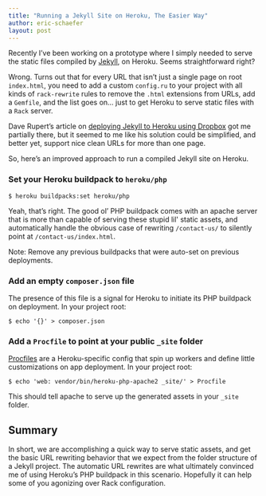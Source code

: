 ```yaml
---
title: "Running a Jekyll Site on Heroku, The Easier Way"
author: eric-schaefer
layout: post
---
```


Recently I’ve been working on a prototype where I simply needed to serve the static files compiled by [Jekyll](https://jekyllrb.com/), on Heroku. Seems straightforward right?

Wrong. Turns out that for every URL that isn’t just a single page on root `index.html`, you need to add a custom `config.ru` to your project with all kinds of `rack-rewrite` rules to remove the `.html` extensions from URLs, add a `Gemfile`, and the list goes on… just to get Heroku to serve static files with a `Rack` server.

Dave Rupert’s article on [deploying Jekyll to Heroku using Dropbox](http://daverupert.com/2015/02/jekyll-heroku-dropbox/) got me partially there, but it seemed to me like his solution could be simplified, and better yet, support nice clean URLs for more than one page.

So, here’s an improved approach to run a compiled Jekyll site on Heroku.

### Set your Heroku buildpack to `heroku/php`

```
$ heroku buildpacks:set heroku/php
```

Yeah, that’s right. The good ol’ PHP buildpack comes with an apache server that is more than capable of serving these stupid lil' static assets, and automatically handle the obvious case of rewriting `/contact-us/` to silently point at `/contact-us/index.html`.

Note: Remove any previous buildpacks that were auto-set on previous deployments.

### Add an empty `composer.json` file

The presence of this file is a signal for Heroku to initiate its PHP buildpack on deployment. In your project root:

```
$ echo '{}' > composer.json
```

### Add a `Procfile` to point at your public `_site` folder

[Procfiles](https://devcenter.heroku.com/articles/getting-started-with-php#define-a-procfile) are a Heroku-specific config that spin up workers and define little customizations on app deployment. In your project root:

```
$ echo 'web: vendor/bin/heroku-php-apache2 _site/' > Procfile
```

This should tell apache to serve up the generated assets in your `_site` folder.

## Summary

In short, we are accomplishing a quick way to serve static assets, and get the basic URL rewriting behavior that we expect from the folder structure of a Jekyll project. The automatic URL rewrites are what ultimately convinced me of using Heroku’s PHP buildpack in this scenario. Hopefully it can help some of you agonizing over Rack configuration.
